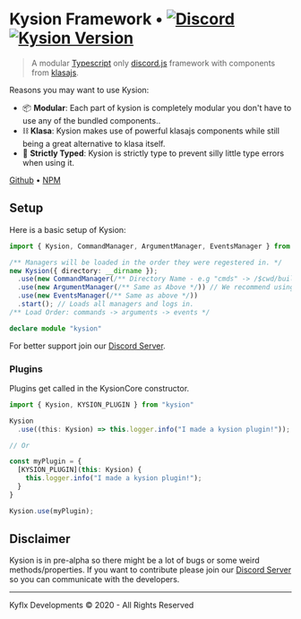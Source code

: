 # Kysion Framework &bull; [![Discord](https://img.shields.io/discord/696355996657909790.svg?logo=discord&colorB=7289DA&style=flat-square)](https://discord.gg/BnQECNd) [![Kysion Version](https://img.shields.io/badge/version-pre--alpha-blue?style=flat-square)](/#)

> A modular [Typescript](https://www.typescriptlang.org) only [discord.js](https://discord.js.org) framework with components from [klasajs](https://klasa.js.org).

Reasons you may want to use Kysion:

- 📦 **Modular**: Each part of kysion is completely modular you don't have to use any of the bundled components..
- ⛓️ **Klasa**: Kysion makes use of powerful klasajs components while still being a great alternative to klasa itself.
- 🔧 **Strictly Typed**: Kysion is strictly type to prevent silly little type errors when using it.

[Github](https://github.com/kyflx/kysion) &bull; [NPM](/#)

## Setup

Here is a basic setup of Kysion:

```ts
import { Kysion, CommandManager, ArgumentManager, EventsManager } from "kysion";

/** Managers will be loaded in the order they were regestered in. */
new Kysion({ directory: __dirname });
  .use(new CommandManager(/** Directory Name - e.g "cmds" -> /$cwd/build/cmds or options {...} */))
  .use(new ArgumentManager(/** Same as Above */)) // We recommend using the argument manager if the command manager is present
  .use(new EventsManager(/** Same as above */))
  .start(); // Loads all managers and logs in.
/** Load Order: commands -> arguments -> events */

declare module "kysion"

```

For better support join our [Discord Server](https://discord.gg/BnQECNd).

### Plugins

Plugins get called in the KysionCore constructor.

```ts
import { Kysion, KYSION_PLUGIN } from "kysion"

Kysion
  .use((this: Kysion) => this.logger.info("I made a kysion plugin!"));

// Or

const myPlugin = {
  [KYSION_PLUGIN](this: Kysion) {
    this.logger.info("I made a kysion plugin!");
  }
}

Kysion.use(myPlugin);

```

## Disclaimer

Kysion is in pre-alpha so there might be a lot of bugs or some weird methods/properties. If you want to contribute please join our [Discord Server](https://discord.gg/BnQECNd) so you can communicate with the developers.

---

Kyflx Developments &copy; 2020 - All Rights Reserved

